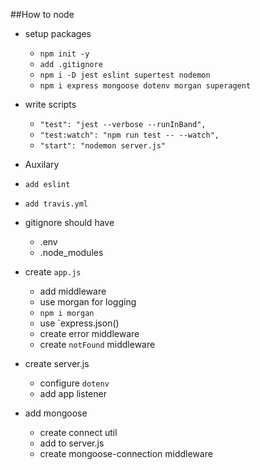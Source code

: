 ##How to node

* setup packages
  * `npm init -y`
  * `add .gitignore`
  * `npm i -D jest eslint supertest nodemon`
  * `npm i express mongoose dotenv morgan superagent`


* write scripts
  * `"test": "jest --verbose --runInBand",`
  * `"test:watch": "npm run test -- --watch",`
  * `"start": "nodemon server.js"`

*  Auxilary
  * `add eslint`
  * `add travis.yml`

* gitignore should have
  * .env
  * .node_modules

* create `app.js`
    * add middleware
    * use morgan for logging
    * `npm i morgan`
    * use `express.json()
    * create error middleware
    * create `notFound` middleware

* create server.js
  * configure `dotenv`
  * add app listener

* add mongoose
  * create connect util
  * add to server.js
  * create mongoose-connection middleware